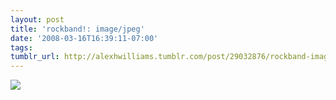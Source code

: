 ```yaml
---
layout: post
title: 'rockband!: image/jpeg'
date: '2008-03-16T16:39:11-07:00'
tags: 
tumblr_url: http://alexhwilliams.tumblr.com/post/29032876/rockband-image-jpeg
---
```

<img src="http://24.media.tumblr.com/EXq6qISRE6nsoi7jaYzivzvy_250.jpg"/>
